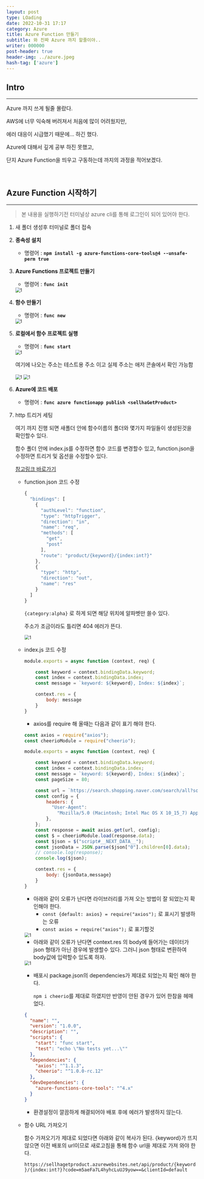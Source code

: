 ```yaml
---
layout: post
type: LOading
date: 2022-10-31 17:17
category: Azure
title: Azure Function 만들기
subtitle: 와 진짜 Azure 까지 할줄이야..
writer: 000000
post-header: true
header-img: ../azure.jpeg
hash-tag: ['azure']
---
```


## Intro

---

Azure 까지 쓰게 될줄 몰랐다.

AWS에 너무 익숙해 버려져서 처음에 많이 어려웠지만,

에러 대응이 시급했기 때문에... 하긴 했다.

Azure에 대해서 깊게 공부 하진 못했고,

단지 Azure Function을 띄우고 구동하는데 까지의 과정을 적어보겠다.

<br>

## Azure Function 시작하기

---
> 본 내용을 실행하기전 터미널상 azure cli를 통해 로그인이 되어 있어야 한다.
>

1. 새 폴더 생성후 터미널로 폴더 접속
2. **종속성 설치**
    
    - 명령어 : **`npm install -g azure-functions-core-tools@4 --unsafe-perm true`**

3. **Azure Functions 프로젝트 만들기**
    
    - 명령어 : **`func init`**
    
    <img src="img/1.png" alt="1" style="zoom:80%;" />
    
4. **함수 만들기**
    
    - 명령어 : **`func new`**
    
    <img src="img/2.png" alt="1" style="zoom:80%;" />
    
5. **로컬에서 함수 프로젝트 실행**
    
    - 명령어 : **`func start`**
    
    <img src="img/3.png" alt="1" style="zoom:80%;" />
    
    여기에 나오는 주소는 테스트용 주소 이고 실제 주소는 애저 콘솔에서 확인 가능함
    
    <img src="img/4.png" alt="1" style="zoom:80%;" />
    
    <img src="img/5.png" alt="1" style="zoom:80%;" />
    
6. **Azure에 코드 배포**
    
    - 명령어 : **`func azure functionapp publish <sellhaGetProduct>`**
    

7. http 트리거 세팅

    여기 까지 진행 되면 새폴더 안에 함수이름의 폴더와 몇가지 파일들이 생성된것을 확인할수 있다.

    함수 폴더 안에 index.js를 수정하면 함수 코드를 변경할수 있고, function.json을 수정하면 트리거 및 옵션을 수정할수 있다.
    
    [참고링크 바로가기](https://learn.microsoft.com/en-us/azure/azure-functions/functions-bindings-http-webhook-trigger?tabs=in-process%2Cfunctionsv2&pivots=programming-language-javascript)
    
    - function.json 코드 수정
        
        ```jsx
        {
          "bindings": [
            {
              "authLevel": "function",
              "type": "httpTrigger",
              "direction": "in",
              "name": "req",
              "methods": [
                "get",
                "post"
              ],
              "route": "product/{keyword}/{index:int?}"
            },
            {
              "type": "http",
              "direction": "out",
              "name": "res"
            }
          ]
        }
        ```
        
        `{category:alpha}` 로 하게 되면 해당 위치에 알파벳만 쓸수 있다.
        
        주소가 조금이라도 틀리면 404 에러가 뜬다.
        
        <img src="img/6.png" alt="1" style="zoom:80%;" />
        
    - index.js 코드 수정
        
        ```jsx
        module.exports = async function (context, req) {
        
            const keyword = context.bindingData.keyword;
            const index = context.bindingData.index;
            const message = `keyword: ${keyword}, Index: ${index}`;
        
            context.res = {
                body: message
            }
        }
        ```
        
        - axios를 require 해 올때는 다음과 같이 표기 해야 한다.
        
        ```jsx
        const axios = require("axios");
        const cheerioModule = require("cheerio");
        
        module.exports = async function (context, req) {
        
            const keyword = context.bindingData.keyword;
            const index = context.bindingData.index;
            const message = `keyword: ${keyword}, Index: ${index}`;
            const pageSize = 80;
        
            const url = `https://search.shopping.naver.com/search/all?sort=rel&pagingIndex=${index}&pagingSize=${pageSize}&viewType=list&productSet=total&deliveryFee=&deliveryTypeValue=&frm=NVSHATC&query=${encodeURI(keyword)}&origQuery=${encodeURI(keyword)}&iq=&eq=&xq=`;
            const config = {
                headers: {
                  "User-Agent":
                    "Mozilla/5.0 (Macintosh; Intel Mac OS X 10_15_7) AppleWebKit/537.36 (KHTML, like Gecko) Chrome/105.0.0.0 Safari/537.36",
                },
            };
            const response = await axios.get(url, config);
            const $ = cheerioModule.load(response.data);
            const $json = $("script#__NEXT_DATA__");
            const jsonData = JSON.parse($json["0"].children[0].data);
            // console.log(response);
            console.log($json);
        
            context.res = {
                body: {jsonData,message}
            }
        }
        ```
        
        - 아래와 같이 오류가 난다면 라이브러리를 가져 오는 방법이 잘 되었는지 확인해야 한다.
            - `const {default: axios} = require("axios");` 로 표시기 발생하는 오류
            - `const axios = require("axios");` 로 표기할것
        
        <img src="img/7.png" alt="1" style="zoom:80%;" />
        
        - 아래와 같이 오류가 난다면 context.res 의 body에 들어가는 데이터가 json 형태가 아닌 경우에 발생할수 있다. 그러니 json 형태로 변환하여 body값에 입력할수 있도록 하자.
        
        <img src="img/8.png" alt="1" style="zoom:80%;" />
        
        - 배포시 package.json의 dependencies가 제대로 되었는지 확인 해야 한다.
            
            `npm i cheerio`를 제대로 하였지만 반영이 안된 경우가 있어 한참을 헤매었다.
            
        
        ```json
        {
          "name": "",
          "version": "1.0.0",
          "description": "",
          "scripts": {
            "start": "func start",
            "test": "echo \"No tests yet...\""
          },
          "dependencies": {
            "axios": "^1.1.3",
            "cheerio": "^1.0.0-rc.12"
          },
          "devDependencies": {
            "azure-functions-core-tools": "^4.x"
          }
        }
        ```
        
        - 환경설정이 깔끔하게 해결되어야 배포 후에 에러가 발생하지 않는다.


    - 함수 URL 가져오기
        
        함수 가져오기가 제대로 되었다면 아래와 같이 복사가 된다. {keyword}가 뜨지 않으면 이전 배포의 url이므로 새로고침을 통해 함수 url을 제대로 가져 와야 한다.
        
        `https://sellhagetproduct.azurewebsites.net/api/product/{keyword}/{index:int?}?code=m5aeFa7L4hyhcLuUJ9yow==&clientId=default`